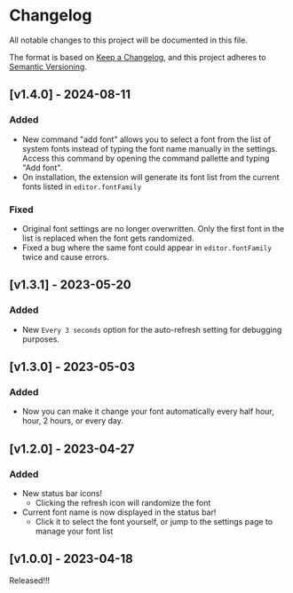 # Changelog

All notable changes to this project will be documented in this file.

The format is based on [Keep a Changelog](https://keepachangelog.com/en/1.0.0/),
and this project adheres to
[Semantic Versioning](https://semver.org/spec/v2.0.0.html).

## [v1.4.0] - 2024-08-11

### Added

- New command "add font" allows you to select a font from the list of system
  fonts instead of typing the font name manually in the settings. Access this
  command by opening the command pallette and typing "Add font".
- On installation, the extension will generate its font list from the current
  fonts listed in `editor.fontFamily`

### Fixed

- Original font settings are no longer overwritten. Only the first font in the
  list is replaced when the font gets randomized.
- Fixed a bug where the same font could appear in `editor.fontFamily` twice and
  cause errors.

## [v1.3.1] - 2023-05-20

### Added

- New `Every 3 seconds` option for the auto-refresh setting for debugging
  purposes.

## [v1.3.0] - 2023-05-03

### Added

- Now you can make it change your font automatically every half hour, hour, 2
  hours, or every day.

## [v1.2.0] - 2023-04-27

### Added

- New status bar icons!
  - Clicking the refresh icon will randomize the font
- Current font name is now displayed in the status bar!
  - Click it to select the font yourself, or jump to the settings page to manage
    your font list

## [v1.0.0] - 2023-04-18

Released!!!
